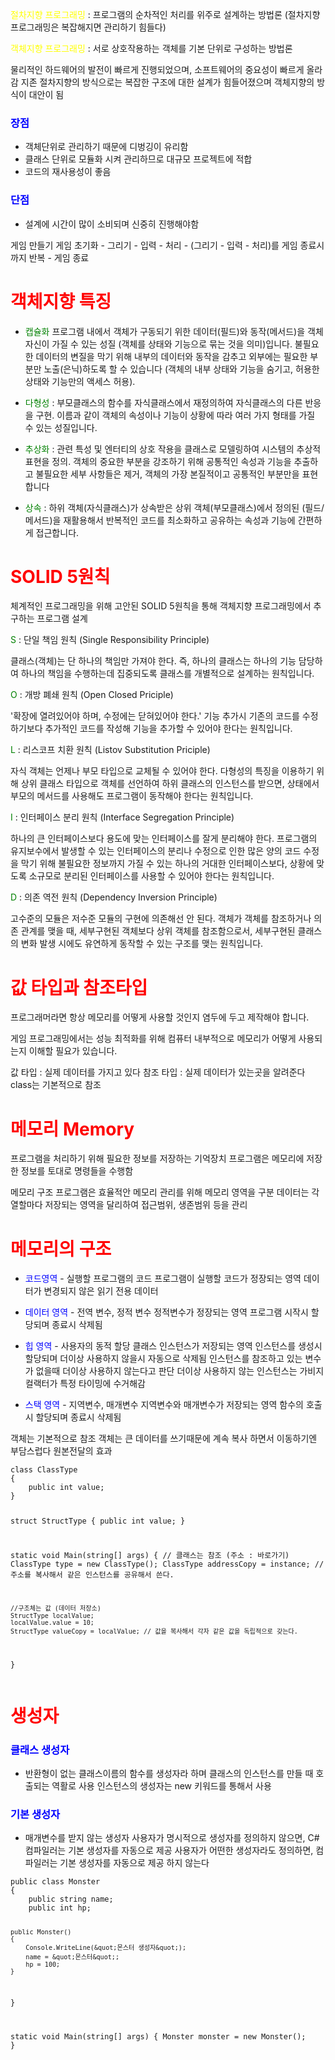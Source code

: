 <p><span style="color: yellow;">절차지향 프로그래밍</span> : 프로그램의 순차적인 처리를 위주로 설계하는 방법론
(절차지향 프로그래밍은 복잡해지면 관리하기 힘들다)</p>
<p><span style="color: yellow;">객체지향 프로그래밍</span> : 서로 상호작용하는 객체를 기본 단위로 구성하는 방법론</p>
<p>물리적인 하드웨어의 발전이 빠르게 진행되었으며, 소프트웨어의 중요성이 빠르게 올라감
지존 절차지향의 방식으로는 복잡한 구조에 대한 설계가 힘들어졌으며 객체지향의 방식이 대안이 됨</p>
<h3 id="span-stylecolorblue장점span"><strong><span style="color: blue;">장점</span></strong></h3>
<ul>
<li>객체단위로 관리하기 때문에 디벙깅이 유리함</li>
<li>클래스 단위로 모듈화 시켜 관리하므로 대규모 프로젝트에 적합</li>
<li>코드의 재사용성이 좋음</li>
</ul>
<h3 id="span-stylecolorblue단점span"><span style="color: blue;">단점</span></h3>
<ul>
<li>설계에 시간이 많이 소비되며 신중히 진행해야함</li>
</ul>
<p>게임 만들기 
게임 초기화 - 그리기 - 입력 - 처리 - (그리기 - 입력 - 처리)를 게임 종료시까지 반복 - 게임 종료</p>
<h1 id="span-stylecolorred객체지향-특징span"><span style="color: red;">객체지향 특징</span></h1>
<ul>
<li><p><span style="color: green;">캡슐화</span>
프로그램 내에서 객체가 구동되기 위한 데이터(필드)와 동작(메서드)을 객체 자신이 가질 수 있는 성질 (객체를 상태와 기능으로 묶는 것을 의미)입니다.
불필요한 데이터의 변질을 막기 위해 내부의 데이터와 동작을 감추고 외부에는 필요한 부분만 노출(은닉)하도록 할 수 있습니다 (객체의 내부 상태와 기능을 숨기고, 허용한 상태와 기능만의 액세스 허용).</p>
</li>
<li><p><span style="color: green;">다형성</span> : 부모클래스의 함수를 자식클래스에서 재정의하여 자식클래스의 다른 반응을 구현.
이름과 같이 객체의 속성이나 기능이 상황에 따라 여러 가지 형태를 가질 수 있는 성질입니다.</p>
</li>
<li><p><span style="color: green;">추상화</span> : 관련 특성 및 엔터티의 상호 작용을 클래스로 모델링하여 시스템의 추상적 표현을 정의.
객체의 중요한 부분을 강조하기 위해 공통적인 속성과 기능을 추출하고 불필요한 세부 사항들은 제거, 객체의 가장 본질적이고 공통적인 부분만을 표현합니다</p>
</li>
<li><p><span style="color: green;">상속</span> : 하위 객체(자식클래스)가 상속받은 상위 객체(부모클래스)에서 정의된 (필드/메서드)을 재활용해서 반복적인 코드를 최소화하고 공유하는 속성과 기능에 간편하게 접근합니다.</p>
</li>
</ul>
<h1 id="span-stylecolorredsolid-5원칙span"><span style="color: red;">SOLID 5원칙</span></h1>
<p>체계적인 프로그래밍을 위해 고안된 SOLID 5원칙을 통해
객체지향 프로그래밍에서 추구하는 프로그램 설계</p>
<p><span style="color: green;">S</span> : 단일 책임 원칙 (Single Responsibility Principle)</p>
<p>클래스(객체)는 단 하나의 책임만 가져야 한다. 즉, 하나의 클래스는 하나의 기능 담당하여 하나의 책임을 수행하는데 집중되도록 클래스를 개별적으로 설계하는 원칙입니다.</p>
<p><span style="color: green;">O</span> : 개방 폐쇄 원칙 (Open Closed Priciple)</p>
<p>'확장에 열려있어야 하며, 수정에는 닫혀있어야 한다.' 기능 추가시 기존의 코드를 수정하기보다 추가적인 코드를 작성해 기능을 추가할 수 있어야 한다는 원칙입니다.</p>
<p><span style="color: green;">L</span> : 리스코프 치환 원칙 (Listov Substitution Priciple)</p>
<p>자식 객체는 언제나 부모 타입으로 교체될 수 있어야 한다. 다형성의 특징을 이용하기 위해 상위 클래스 타입으로 객체를 선언하여 하위 클래스의 인스턴스를 받으면, 상태에서 부모의 메서드를 사용해도 프로그램이 동작해야 한다는 원칙입니다.</p>
<p><span style="color: green;">I</span> : 인터페이스 분리 원칙 (Interface Segregation Principle)</p>
<p>하나의 큰 인터페이스보다 용도에 맞는 인터페이스를 잘게 분리해야 한다. 프로그램의 유지보수에서 발생할 수 있는 인터페이스의 분리나 수정으로 인한 많은 양의 코드 수정을 막기 위해 불필요한 정보까지 가질 수 있는 하나의 거대한 인터페이스보다, 상황에 맞도록 소규모로 분리된 인터페이스를 사용할 수 있어야 한다는 원칙입니다.</p>
<p><span style="color: green;">D</span> : 의존 역전 원칙 (Dependency Inversion Principle)</p>
<p>고수준의 모듈은 저수준 모듈의 구현에 의존해선 안 된다. 객체가 객체를 참조하거나 의존 관계를 맺을 때, 세부구현된 객체보다 상위 객체를 참조함으로서, 세부구현된 클래스의 변화 발생 시에도 유연하게 동작할 수 있는 구조를 맺는 원칙입니다.</p>
<h1 id="span-stylecolorred값-타입과-참조타입span"><span style="color: red;">값 타입과 참조타입</span></h1>
<p>프로그래머라면 항상 메모리를 어떻게 사용할 것인지 염두에 두고 제작해야 합니다.</p>
<p>게임 프로그래밍에서는 성능 최적화를 위해 컴퓨터 내부적으로 메모리가 어떻게 사용되는지 이해할 필요가 있습니다.</p>
<p>값 타입 : 실제 데이터를 가지고 있다 
참조 타입 : 실제 데이터가 있는곳을 알려준다 class는 기본적으로 참조</p>
<h1 id="span-stylecolorred메모리-memoryspan"><span style="color: red;">메모리 Memory</span></h1>
<p>프로그램을 처리하기 위해 필요한 정보를 저장하는 기억장치
프로그램은 메모리에 저장한 정보를 토대로 명령들을 수행함</p>
<p>메모리 구조
프로그램은 효율적안 메모리 관리를 위해 메모리 영역을 구분
데이터는 각 열할마다 저장되는 영역을 달리하여 접근범위, 생존범위 등을 관리</p>
<h1 id="span-stylecolorred메모리의-구조span"><span style="color: red;">메모리의 구조</span></h1>
<ul>
<li><p><span style="color: blue;">코드영역</span> - 실행할 프로그램의 코드
프로그램이 실행할 코드가 정장되는 영역
데이터가 변경되지 않은 읽기 전용 데이터</p>
</li>
<li><p><span style="color: blue;">데이터 영역</span> - 전역 변수, 정적 변수
정적변수가 정장되는 영역
프로그램 시작시 할당되며 종료시 삭제됨</p>
</li>
<li><p><span style="color: blue;">힙 영역</span> - 사용자의 동적 할당
클래스 인스턴스가 저장되는 영역
인스턴스를 생성시 할당되며 더이상 사용하지 않을시 자동으로 삭제됨
인스턴스를 참조하고 있는 변수가 없을때 더이상 사용하지 않는다고 판단
더이상 사용하지 않는 인스턴스는 가비지 컬랙터가 특정 타이밍에 수거해감</p>
</li>
<li><p><span style="color: blue;">스택 영역</span> - 지역변수, 매개변수
지역변수와 매개변수가 저장되는 영역
함수의 호출시 할당되며 종료시 삭제됨</p>
</li>
</ul>
<p>객체는 기본적으로 참조 
객체는 큰 데이터를 쓰기때문에
계속 복사 하면서 이동하기엔 부담스럽다
원본전달의 효과</p>
<pre><code>class ClassType
{
    public int value;
}

struct StructType
{
    public int value;
}

static void Main(string[] args)
{
    // 클래스는 참조 (주소 : 바로가기)
    ClassType type = new ClassType();
    ClassType addressCopy = instance;  // 주소를 복사해서 같은 인스턴스를 공유해서 쓴다.

    //구조체는 값 (데이터 저장소)
    StructType localValue;
    localValue.value = 10;
    StructType valueCopy = localValue; // 값을 복사해서 각자 같은 값을 독립적으로 갖는다.
}</code></pre><h1 id="span-stylecolorred생성자span"><span style="color: red;">생성자</span></h1>
<h3 id="span-stylecolorblue클래스-생성자span"><span style="color: blue;">클래스 생성자</span></h3>
<ul>
<li>반환형이 없는 클래스이름의 함수를 생성자라 하며
클래스의 인스턴스를 만들 때 호출되는 역활로 사용
인스턴스의 생성자는 new 키워드를 통해서 사용</li>
</ul>
<h3 id="span-stylecolorblue기본-생성자span"><span style="color: blue;">기본 생성자</span></h3>
<ul>
<li>매개변수를 받지 않는 생성자
사용자가 명시적으로 생성자를 정의하지 않으면, C# 컴파일러는 기본 생성자를 자동으로 제공
사용자가 어떤한 생성자라도 정의하면, 컴파일러는 기본 생성자를 자동으로 제공 하지 않는다</li>
</ul>
<pre><code>public class Monster
{
    public string name;
    public int hp;


    public Monster()
    {
        Console.WriteLine(&quot;몬스터 생성자&quot;);
        name = &quot;몬스터&quot;;
        hp = 100;
    }
}

static void Main(string[] args)
{
    Monster monster = new Monster();
}</code></pre>